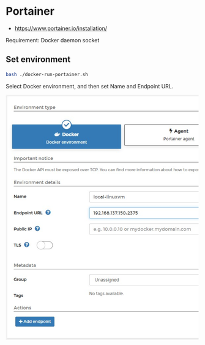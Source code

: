 # Portainer

- https://www.portainer.io/installation/

Requirement: Docker daemon socket

## Set environment

```bash
bash ./docker-run-portainer.sh
```

Select Docker environment, and then set Name and Endpoint URL.

![portainer-endpoint](/contents/images/portainer-add-endpoint.jpg)
